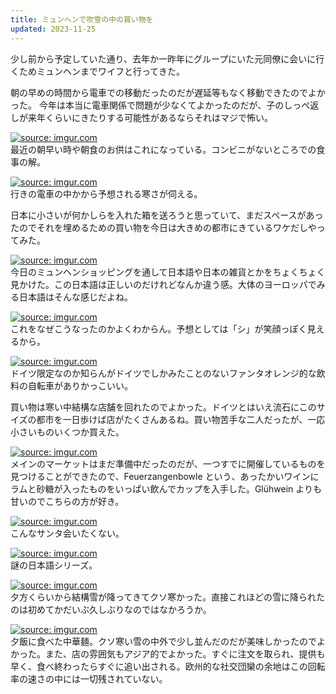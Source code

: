 ```yaml
---
title: ミュンヘンで吹雪の中の買い物を
updated: 2023-11-25
---
```


少し前から予定していた通り、去年か一昨年にグループにいた元同僚に会いに行くためミュンヘンまでワイフと行ってきた。

朝の早めの時間から電車での移動だったのだが遅延等もなく移動できたのでよかった。
今年は本当に電車関係で問題が少なくてよかったのだが、子のしっぺ返しが来年くらいにきたりする可能性があるならそれはマジで怖い。

<a href="https://imgur.com/8e3KWKz"><img src="https://i.imgur.com/8e3KWKz.jpg" title="source: imgur.com" /></a>  
最近の朝早い時や朝食のお供はこれになっている。コンビニがないところでの食事の解。

<a href="https://imgur.com/nVAtQq7"><img src="https://i.imgur.com/nVAtQq7.jpg" title="source: imgur.com" /></a>  
行きの電車の中かから予想される寒さが伺える。

日本に小さいが何かしらを入れた箱を送ろうと思っていて、まだスペースがあったのでそれを埋めるための買い物を今日は大きめの都市にきているワケだしやってみた。

<a href="https://imgur.com/y1Ce1xN"><img src="https://i.imgur.com/y1Ce1xN.jpg" title="source: imgur.com" /></a>  
今日のミュンヘンショッピングを通して日本語や日本の雑貨とかをちょくちょく見かけた。この日本語は正しいのだけれどなんか違う感。大体のヨーロッパでみる日本語はそんな感じだよね。

<a href="https://imgur.com/oGJZPDG"><img src="https://i.imgur.com/oGJZPDG.jpg" title="source: imgur.com" /></a>  
これをなぜこうなったのかよくわからん。予想としては「シ」が笑顔っぽく見えるから。

<a href="https://imgur.com/125XVTe"><img src="https://i.imgur.com/125XVTe.jpg" title="source: imgur.com" /></a>  
ドイツ限定なのか知らんがドイツでしかみたことのないファンタオレンジ的な飲料の自転車がありかっこいい。

買い物は寒い中結構な店舗を回れたのでよかった。ドイツとはいえ流石にこのサイズの都市を一日歩けば店がたくさんあるね。買い物苦手な二人だったが、一応小さいものいくつか買えた。

<a href="https://imgur.com/juj6NNz"><img src="https://i.imgur.com/juj6NNz.jpg" title="source: imgur.com" /></a>  
メインのマーケットはまだ準備中だったのだが、一つすでに開催しているものを見つけることができたので、Feuerzangenbowle という、あったかいワインにラムと砂糖が入ったものをいっぱい飲んでカップを入手した。Glühwein よりも甘いのでこちらの方が好き。

<a href="https://imgur.com/1sQsQLc"><img src="https://i.imgur.com/1sQsQLc.jpg" title="source: imgur.com" /></a>  
こんなサンタ会いたくない。

<a href="https://imgur.com/Ka7vY8H"><img src="https://i.imgur.com/Ka7vY8H.jpg" title="source: imgur.com" /></a>  
謎の日本語シリーズ。

<a href="https://imgur.com/VuCh5oF"><img src="https://i.imgur.com/VuCh5oF.jpg" title="source: imgur.com" /></a>  
夕方くらいから結構雪が降ってきてクソ寒かった。直接これほどの雪に降られたのは初めてかだいぶ久しぶりなのではなかろうか。

<a href="https://imgur.com/vuFT5jt"><img src="https://i.imgur.com/vuFT5jt.jpg" title="source: imgur.com" /></a>  
夕飯に食べた中華麺。クソ寒い雪の中外で少し並んだのだが美味しかったのでよかった。また、店の雰囲気もアジア的でよかった。すぐに注文を取られ、提供も早く、食べ終わったらすぐに追い出される。欧州的な社交団欒の余地はこの回転率の速さの中には一切残されていない。
